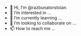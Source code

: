 - 👋 Hi, I’m @razbunatorstoian
- 👀 I’m interested in ...
- 🌱 I’m currently learning ...
- 💞️ I’m looking to collaborate on ...
- 📫 How to reach me ...

<!---
razbunatorstoian/razbunatorstoian is a ✨ special ✨ repository because its `README.md` (this file) appears on your GitHub profile.
You can click the Preview link to take a look at your changes.
--->
